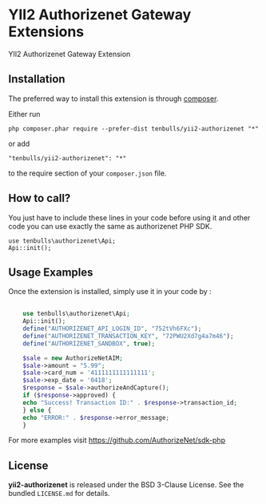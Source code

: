 YII2 Authorizenet Gateway Extensions
====================================
YII2 Authorizenet Gateway Extension

Installation
------------

The preferred way to install this extension is through [composer](http://getcomposer.org/download/).

Either run

```
php composer.phar require --prefer-dist tenbulls/yii2-authorizenet "*"
```

or add

```
"tenbulls/yii2-authorizenet": "*"
```

to the require section of your `composer.json` file.


How to call?
-----	
You just have to include these lines in your code before using it and other code you can use exactly the same as authorizenet PHP SDK.

	use tenbulls\authorizenet\Api;
	Api::init();
	


Usage Examples
-----
Once the extension is installed, simply use it in your code by  :

````php
	
	use tenbulls\authorizenet\Api;
	Api::init();
	define("AUTHORIZENET_API_LOGIN_ID", "752tVh6FXc");
	define("AUTHORIZENET_TRANSACTION_KEY", "72PWU2Xd7g4a7m46");
	define("AUTHORIZENET_SANDBOX", true);

	$sale = new AuthorizeNetAIM;
	$sale->amount = "5.99";
	$sale->card_num = '4111111111111111';
	$sale->exp_date = '0418';
	$response = $sale->authorizeAndCapture();
	if ($response->approved) {
	echo "Success! Transaction ID:" . $response->transaction_id;
	} else {
	echo "ERROR:" . $response->error_message;
	}	
````

For more examples visit https://github.com/AuthorizeNet/sdk-php	
	
## License

**yii2-authorizenet** is released under the BSD 3-Clause License. See the bundled `LICENSE.md` for details.	
	
